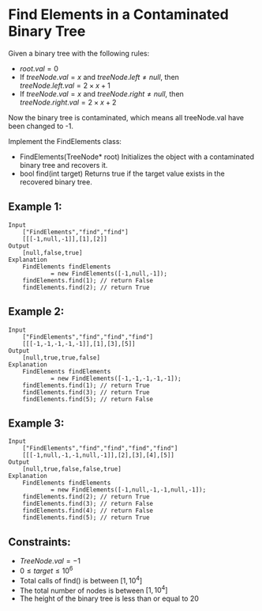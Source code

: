 # Find Elements in a Contaminated Binary Tree
Given a binary tree with the following rules:

* $root.val = 0$
* If $treeNode.val = x$ and $treeNode.left \ne null$, then  
    $treeNode.left.val = 2 \times x + 1$
* If $treeNode.val = x$ and $treeNode.right \ne null$, then  
    $treeNode.right.val = 2 \times x + 2$

Now the binary tree is contaminated, which means all treeNode.val have 
been changed to -1.

Implement the FindElements class:

* FindElements(TreeNode* root) Initializes the object with a contaminated  
    binary tree and recovers it.
* bool find(int target) Returns true if the target value exists in the  
recovered binary tree.

 

## Example 1:

    Input
        ["FindElements","find","find"]
        [[[-1,null,-1]],[1],[2]]
    Output
        [null,false,true]
    Explanation
        FindElements findElements 
                = new FindElements([-1,null,-1]); 
        findElements.find(1); // return False 
        findElements.find(2); // return True 
    
## Example 2:

    Input
        ["FindElements","find","find","find"]
        [[[-1,-1,-1,-1,-1]],[1],[3],[5]]
    Output
        [null,true,true,false]
    Explanation
        FindElements findElements 
                = new FindElements([-1,-1,-1,-1,-1]);
        findElements.find(1); // return True
        findElements.find(3); // return True
        findElements.find(5); // return False
    
## Example 3:

    Input
        ["FindElements","find","find","find","find"]
        [[[-1,null,-1,-1,null,-1]],[2],[3],[4],[5]]
    Output
        [null,true,false,false,true]
    Explanation
        FindElements findElements 
                = new FindElements([-1,null,-1,-1,null,-1]);
        findElements.find(2); // return True
        findElements.find(3); // return False
        findElements.find(4); // return False
        findElements.find(5); // return True

 

## Constraints:

* $TreeNode.val = -1$
* $0 \le target \le 10^6$
* Total calls of find() is between $[1, 10^4]$
* The total number of nodes is between $[1, 10^4]$
* The height of the binary tree is less than or equal to 20

